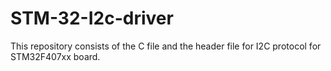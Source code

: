 # STM-32-I2c-driver

This repository consists of the C file and the header file for I2C protocol for STM32F407xx board.
